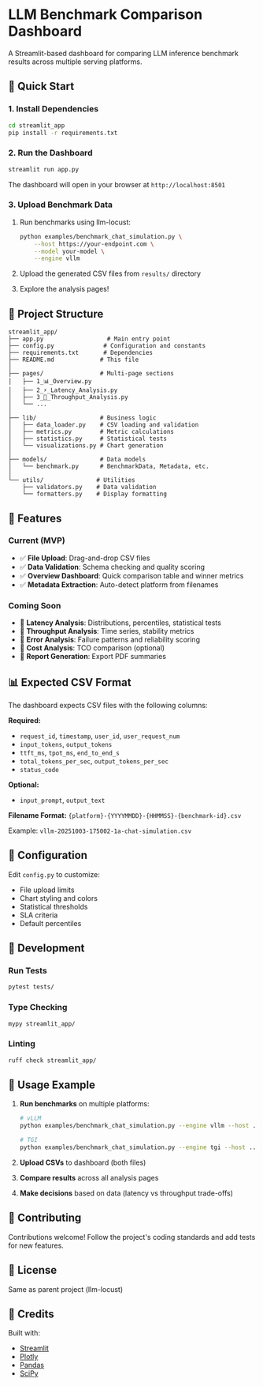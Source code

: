 # LLM Benchmark Comparison Dashboard

A Streamlit-based dashboard for comparing LLM inference benchmark results across multiple serving platforms.

## 🚀 Quick Start

### 1. Install Dependencies

```bash
cd streamlit_app
pip install -r requirements.txt
```

### 2. Run the Dashboard

```bash
streamlit run app.py
```

The dashboard will open in your browser at `http://localhost:8501`

### 3. Upload Benchmark Data

1. Run benchmarks using llm-locust:
   ```bash
   python examples/benchmark_chat_simulation.py \
       --host https://your-endpoint.com \
       --model your-model \
       --engine vllm
   ```

2. Upload the generated CSV files from `results/` directory

3. Explore the analysis pages!

## 📁 Project Structure

```
streamlit_app/
├── app.py                  # Main entry point
├── config.py              # Configuration and constants
├── requirements.txt       # Dependencies
├── README.md             # This file
│
├── pages/                # Multi-page sections
│   ├── 1_📊_Overview.py
│   ├── 2_⚡_Latency_Analysis.py
│   ├── 3_🚀_Throughput_Analysis.py
│   └── ...
│
├── lib/                  # Business logic
│   ├── data_loader.py    # CSV loading and validation
│   ├── metrics.py        # Metric calculations
│   ├── statistics.py     # Statistical tests
│   └── visualizations.py # Chart generation
│
├── models/               # Data models
│   └── benchmark.py      # BenchmarkData, Metadata, etc.
│
└── utils/               # Utilities
    ├── validators.py    # Data validation
    └── formatters.py    # Display formatting
```

## 🎯 Features

### Current (MVP)

- ✅ **File Upload**: Drag-and-drop CSV files
- ✅ **Data Validation**: Schema checking and quality scoring
- ✅ **Overview Dashboard**: Quick comparison table and winner metrics
- ✅ **Metadata Extraction**: Auto-detect platform from filenames

### Coming Soon

- 🚧 **Latency Analysis**: Distributions, percentiles, statistical tests
- 🚧 **Throughput Analysis**: Time series, stability metrics
- 🚧 **Error Analysis**: Failure patterns and reliability scoring
- 🚧 **Cost Analysis**: TCO comparison (optional)
- 🚧 **Report Generation**: Export PDF summaries

## 📊 Expected CSV Format

The dashboard expects CSV files with the following columns:

**Required:**
- `request_id`, `timestamp`, `user_id`, `user_request_num`
- `input_tokens`, `output_tokens`
- `ttft_ms`, `tpot_ms`, `end_to_end_s`
- `total_tokens_per_sec`, `output_tokens_per_sec`
- `status_code`

**Optional:**
- `input_prompt`, `output_text`

**Filename Format:** `{platform}-{YYYYMMDD}-{HHMMSS}-{benchmark-id}.csv`

Example: `vllm-20251003-175002-1a-chat-simulation.csv`

## 🔧 Configuration

Edit `config.py` to customize:

- File upload limits
- Chart styling and colors
- Statistical thresholds
- SLA criteria
- Default percentiles

## 🧪 Development

### Run Tests

```bash
pytest tests/
```

### Type Checking

```bash
mypy streamlit_app/
```

### Linting

```bash
ruff check streamlit_app/
```

## 📝 Usage Example

1. **Run benchmarks** on multiple platforms:
   ```bash
   # vLLM
   python examples/benchmark_chat_simulation.py --engine vllm --host ...

   # TGI
   python examples/benchmark_chat_simulation.py --engine tgi --host ...
   ```

2. **Upload CSVs** to dashboard (both files)

3. **Compare results** across all analysis pages

4. **Make decisions** based on data (latency vs throughput trade-offs)

## 🤝 Contributing

Contributions welcome! Follow the project's coding standards and add tests for new features.

## 📄 License

Same as parent project (llm-locust)

## 🙏 Credits

Built with:
- [Streamlit](https://streamlit.io)
- [Plotly](https://plotly.com/python/)
- [Pandas](https://pandas.pydata.org)
- [SciPy](https://scipy.org)

